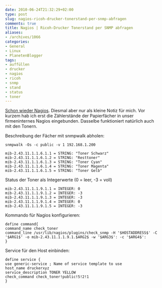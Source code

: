 ```yaml
---
date: 2010-06-24T21:32:29+02:00
type: post
slug: nagios-ricoh-drucker-tonerstand-per-snmp-abfragen
comments: true
title: Nagios | Ricoh-Drucker Tonerstand per SNMP abfragen
aliases:
- /archives/1066
categories:
- General
- Linux
- PlanetenBlogger
tags:
- auffüllen
- drucker
- nagios
- ricoh
- snmp
- stand
- status
- toner
---
```


[Schon wieder Nagios](http://zwetschge.org/blog/?p=954). Diesmal aber nur als kleine Notiz für mich. Vor kurzem hab ich erst die Zählerstände der Papierfächer in unser firmeninternes Nagios eingebunden. Dasselbe funktioniert natürlich auch mit den Tonern.

Beschreibung der Fächer mit snmpwalk abholen:
```
snmpwalk -Os -c public -v 1 192.168.1.200
```

```
mib-2.43.11.1.1.6.1.1 = STRING: "Toner Schwarz"
mib-2.43.11.1.1.6.1.2 = STRING: "Resttoner"
mib-2.43.11.1.1.6.1.3 = STRING: "Toner Cyan"
mib-2.43.11.1.1.6.1.4 = STRING: "Toner Magenta"
mib-2.43.11.1.1.6.1.5 = STRING: "Toner Gelb"
```


Status der Toner als Integerwerte (0 = leer, -3 = voll)
```
mib-2.43.11.1.1.9.1.1 = INTEGER: 0
mib-2.43.11.1.1.9.1.2 = INTEGER: -3
mib-2.43.11.1.1.9.1.3 = INTEGER: -3
mib-2.43.11.1.1.9.1.4 = INTEGER: 0
mib-2.43.11.1.1.9.1.5 = INTEGER: -3
```


Kommando für Nagios konfigurieren:
```
define command{
command_name check_toner
command_line /usr/lib/nagios/plugins/check_snmp -H '$HOSTADDRESS$' -C  '$ARG1$' -o mib-2.43.11.1.1.9.1.$ARG2$ -w '$ARG3$': -c '$ARG4$':
}
```


Service für den Host einbinden:
```
define service {
use generic-service ; Name of service template to use
host_name druckerxyz
service_description TONER YELLOW
check_command check_toner!public!5!2!1
}
```

